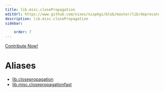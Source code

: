 ```yaml
---
title: lib.misc.closePropagation
editUrl: https://www.github.com/nixos/nixpkgs/blob/master/lib/deprecated.nix#L168C26
description: lib.misc.closePropagation
sidebar:

    order: 7
---
```


<a href="https://www.github.com/nixos/nixpkgs/blob/master/lib/deprecated.nix#L168C26">Contribute Now!</a>


# Aliases

- [lib.closepropagation](/nix-doc-comments/reference/lib/lib-closepropagation)
- [lib.misc.closepropagationfast](/nix-doc-comments/reference/lib/misc/lib-misc-closepropagationfast)


